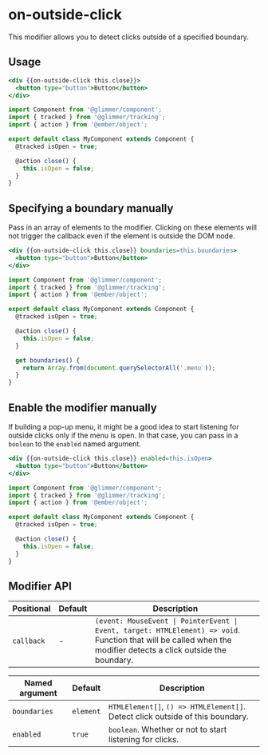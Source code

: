 # on-outside-click

This modifier allows you to detect clicks outside of a specified boundary.

## Usage

```hbs
<div {{on-outside-click this.close}}>
  <button type="button">Button</button>
</div>
```

```js
import Component from '@glimmer/component';
import { tracked } from '@glimmer/tracking';
import { action } from '@ember/object';

export default class MyComponent extends Component {
  @tracked isOpen = true;

  @action close() {
    this.isOpen = false;
  }
}
```

## Specifying a boundary manually

Pass in an array of elements to the modifier. Clicking on these elements will not trigger the callback even if the
element is outside the DOM node.

```hbs
<div {{on-outside-click this.close}} boundaries=this.boundaries>
  <button type="button">Button</button>
</div>
```

```js
import Component from '@glimmer/component';
import { tracked } from '@glimmer/tracking';
import { action } from '@ember/object';

export default class MyComponent extends Component {
  @tracked isOpen = true;

  @action close() {
    this.isOpen = false;
  }

  get boundaries() {
    return Array.from(document.querySelectorAll('.menu'));
  }
}
```

## Enable the modifier manually

If building a pop-up menu, it might be a good idea to start listening for outside clicks only if the menu is open. In
that case, you can pass in a `boolean` to the `enabled` named argument.

```hbs
<div {{on-outside-click this.close}} enabled=this.isOpen>
  <button type="button">Button</button>
</div>
```

```js
import Component from '@glimmer/component';
import { tracked } from '@glimmer/tracking';
import { action } from '@ember/object';

export default class MyComponent extends Component {
  @tracked isOpen = true;

  @action close() {
    this.isOpen = false;
  }
}
```

## Modifier API

| Positional     | Default | Description                                                                 |
| ---            | ---     | ---                                                                         |
| `callback`     | -       | `(event: MouseEvent \| PointerEvent \| Event, target: HTMLElement) => void`. Function that will be called when the modifier detects a click outside the boundary. |

| Named argument | Default   | Description                                                                    |
| ---            | ---       | ---                                                                            |
| `boundaries`   | `element` | `HTMLElement[]`, `() => HTMLElement[]`. Detect click outside of this boundary. |
| `enabled`      | `true`    | `boolean`. Whether or not to start listening for clicks.                       |
